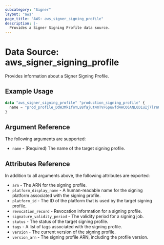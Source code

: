 ```yaml
---
subcategory: "Signer"
layout: "aws"
page_title: "AWS: aws_signer_signing_profile"
description: |-
  Provides a Signer Signing Profile data source.
---
```


# Data Source: aws_signer_signing_profile

Provides information about a Signer Signing Profile.

## Example Usage

```terraform
data "aws_signer_signing_profile" "production_signing_profile" {
  name = "prod_profile_DdW3Mk1foYL88fajut4mTVFGpuwfd4ACO6ANL0D1uIj7lrn8adK"
}
```

## Argument Reference

The following arguments are supported:

* `name` - (Required) The name of the target signing profile.

## Attributes Reference

In addition to all arguments above, the following attributes are exported:

* `arn` - The ARN for the signing profile.
* `platform_display_name` - A human-readable name for the signing platform associated with the signing profile.
* `platform_id` - The ID of the platform that is used by the target signing profile.
* `revocation_record` - Revocation information for a signing profile.
* `signature_validity_period` - The validity period for a signing job.
* `status` - The status of the target signing profile.
* `tags` - A list of tags associated with the signing profile.
* `version` - The current version of the signing profile.
* `version_arn` - The signing profile ARN, including the profile version.
